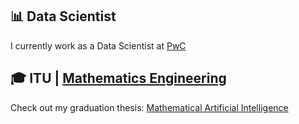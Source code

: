 ## 📊 Data Scientist
I currently work as a Data Scientist at [PwC](https://www.pwc.com)
## 🎓 ITU | [Mathematics Engineering](https://matmuh.itu.edu.tr/en)
Check out my graduation thesis: [Mathematical Artificial Intelligence](https://mpospirit.github.io/thesis.html)

<!---
mpospirit/mpospirit is a ✨ special ✨ repository because its `README.md` (this file) appears on your GitHub profile.
You can click the Preview link to take a look at your changes.
--->
